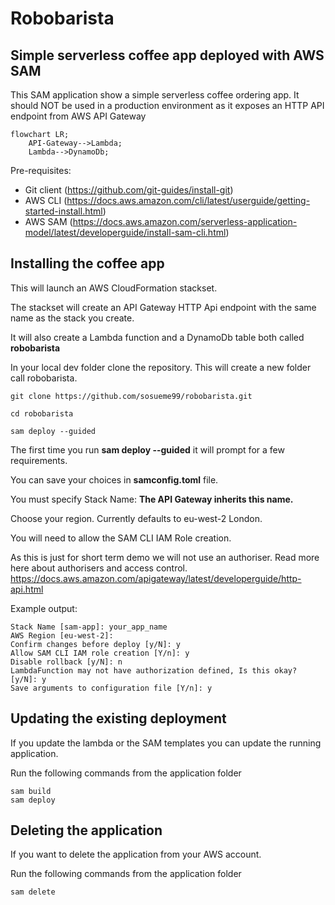 # Robobarista

## Simple serverless coffee app deployed with AWS SAM

This SAM application show a simple serverless coffee ordering app.
It should NOT be used in a production environment as it exposes an HTTP API endpoint from AWS API Gateway

```mermaid
flowchart LR;
    API-Gateway-->Lambda;
    Lambda-->DynamoDb;
```

Pre-requisites:
- Git client (https://github.com/git-guides/install-git)
- AWS CLI (https://docs.aws.amazon.com/cli/latest/userguide/getting-started-install.html)
- AWS SAM (https://docs.aws.amazon.com/serverless-application-model/latest/developerguide/install-sam-cli.html)




## Installing the coffee app

This will launch an AWS CloudFormation stackset.

The stackset will create an API Gateway HTTP Api endpoint with the same name as the stack you create.

It will also create a Lambda function and a DynamoDb table both called **robobarista**

In your local dev folder clone the repository.
This will create a new folder call robobarista.

    git clone https://github.com/sosueme99/robobarista.git

    cd robobarista

    sam deploy --guided

The first time you run **sam deploy --guided** it will prompt for a few requirements.

You can save your choices in **samconfig.toml** file. 

You must specify Stack Name: **The API Gateway inherits this name.**

Choose your region. Currently defaults to eu-west-2 London.

You will need to allow the SAM CLI IAM Role creation.

As this is just for short term demo we will not use an authoriser. Read more here about authorisers and access control. https://docs.aws.amazon.com/apigateway/latest/developerguide/http-api.html 

Example output:

    Stack Name [sam-app]: your_app_name 
    AWS Region [eu-west-2]: 
    Confirm changes before deploy [y/N]: y
    Allow SAM CLI IAM role creation [Y/n]: y
    Disable rollback [y/N]: n
    LambdaFunction may not have authorization defined, Is this okay? [y/N]: y
    Save arguments to configuration file [Y/n]: y

## Updating the existing deployment
If you update the lambda or the SAM templates you can update the running application.

Run the following commands from the application folder

    sam build
    sam deploy

## Deleting the application
If you want to delete the application from your AWS account.

Run the following commands from the application folder

    sam delete




